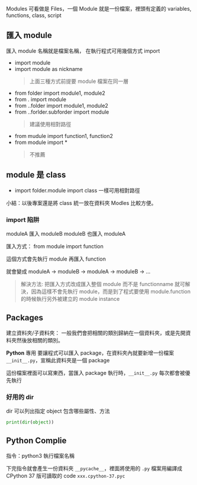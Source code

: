 Modules 可看做是 Files，一個 Module 就是一份檔案，裡頭有定義的 variables, functions, class, script

## 匯入 module

匯入 module 名稱就是檔案名稱，
在執行程式可用幾個方式 import

- import module
- import module as nickname
  > 上面三種方式前提要 module 檔案在同一層
- from folder import module1, module2
- from . import module
- from ..folder import module1, module2
- from ..forlder.subforder import module
  > 建議使用相對路徑
- from mudule import function1, function2
- from module import \*
  > 不推薦

## module 是 class

- import folder.module import class
  一樣可用相對路徑

小結：以後專案還是將 class 統一放在資料夾 Modles 比較方便。

### import 陷阱

moduleA 匯入 moduleB
moduleB 也匯入 moduleA

匯入方式：
from module import function

這個方式會先執行 module 再匯入 function

就會變成 moduleA -> moduleB -> moduleA -> moduleB -> ...

> 解決方法: 把匯入方式改成匯入整個 module 而不是 functionname 就可解決，因為這樣不會先執行 module，而是到了程式要使用 module.function 的時候執行另外被建立的 module instance

## Packages

建立資料夾/子資料夾：
一般我們會把相關的類別歸納在一個資料夾，或是先開資料夾然後放相關的類別。

**Python** 專用
要讓程式可以匯入 package，在資料夾內就要新增一份檔案 `__init__.py`，宣稱此資料夾是一個 package

這份檔案裡面可以寫東西，當匯入 package 執行時，`__init__.py` 每次都會被優先執行

### 好用的 dir

dir 可以列出指定 object 包含哪些屬性、方法

```python
print(dir(object))
```

## Python Complie

指令：python3 執行檔案名稱

下完指令就會產生一份資料夾 `__pycache__`，裡面將使用的 `.py` 檔案用編譯成 CPython 37 版可讀取的 code `xxx.cpython-37.pyc`
